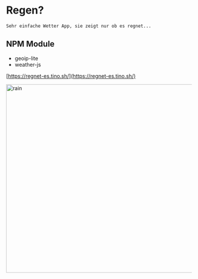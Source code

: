 # Regen?

```
Sehr einfache Wetter App, sie zeigt nur ob es regnet...
```

## NPM Module

* geoip-lite
* weather-js


[https://regnet-es.tino.sh/](https://regnet-es.tino.sh/)


<img src="https://www.verlo.com/wp-content/uploads/2019/03/rainy_day.jpg" align="left"
     alt="rain" width="769" height="511">
